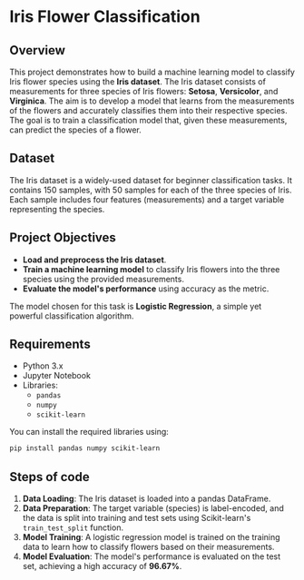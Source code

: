 # Iris Flower Classification

## Overview

This project demonstrates how to build a machine learning model to classify Iris flower species using the **Iris dataset**. The Iris dataset consists of measurements for three species of Iris flowers: **Setosa**, **Versicolor**, and **Virginica**. The aim is to develop a model that learns from the measurements of the flowers and accurately classifies them into their respective species. The goal is to train a classification model that, given these measurements, can predict the species of a flower.

## Dataset

The Iris dataset is a widely-used dataset for beginner classification tasks. It contains 150 samples, with 50 samples for each of the three species of Iris. Each sample includes four features (measurements) and a target variable representing the species.

## Project Objectives

- **Load and preprocess the Iris dataset**.
- **Train a machine learning model** to classify Iris flowers into the three species using the provided measurements.
- **Evaluate the model's performance** using accuracy as the metric.
  
The model chosen for this task is **Logistic Regression**, a simple yet powerful classification algorithm.

## Requirements

- Python 3.x
- Jupyter Notebook
- Libraries:
  - `pandas`
  - `numpy`
  - `scikit-learn`

You can install the required libraries using:

```bash
pip install pandas numpy scikit-learn
```
  
## Steps of code

1. **Data Loading**: The Iris dataset is loaded into a pandas DataFrame.
2. **Data Preparation**: The target variable (species) is label-encoded, and the data is split into training and test sets using Scikit-learn's `train_test_split` function.
3. **Model Training**: A logistic regression model is trained on the training data to learn how to classify flowers based on their measurements.
4. **Model Evaluation**: The model's performance is evaluated on the test set, achieving a high accuracy of **96.67%**.
